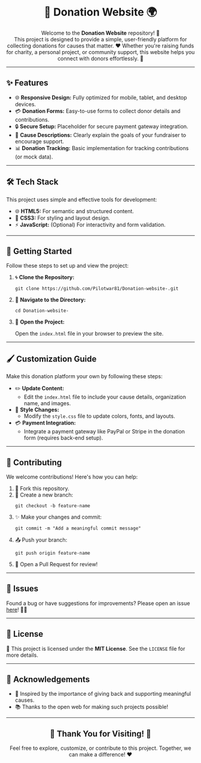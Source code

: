 <h1 align="center">🌟 Donation Website 🌍</h1>

<p align="center">
  Welcome to the <strong>Donation Website</strong> repository! 🎉<br>
  This project is designed to provide a simple, user-friendly platform for collecting donations for causes that matter. ❤️ Whether you're raising funds for charity, a personal project, or community support, this website helps you connect with donors effortlessly. 🙌
</p>

---

<h2>✨ Features</h2>
<ul>
  <li>🌐 <strong>Responsive Design:</strong> Fully optimized for mobile, tablet, and desktop devices.</li>
  <li>💳 <strong>Donation Forms:</strong> Easy-to-use forms to collect donor details and contributions.</li>
  <li>🔒 <strong>Secure Setup:</strong> Placeholder for secure payment gateway integration.</li>
  <li>📜 <strong>Cause Descriptions:</strong> Clearly explain the goals of your fundraiser to encourage support.</li>
  <li>📊 <strong>Donation Tracking:</strong> Basic implementation for tracking contributions (or mock data).</li>
</ul>

---

<h2>🛠️ Tech Stack</h2>
<p>This project uses simple and effective tools for development:</p>
<ul>
  <li>🌐 <strong>HTML5:</strong> For semantic and structured content.</li>
  <li>🎨 <strong>CSS3:</strong> For styling and layout design.</li>
  <li>⚡ <strong>JavaScript:</strong> (Optional) For interactivity and form validation.</li>
</ul>

---

<h2>🚀 Getting Started</h2>
<p>Follow these steps to set up and view the project:</p>
<ol>
  <li>🌀 <strong>Clone the Repository:</strong></li>
  <pre><code>git clone https://github.com/Pilotwar81/Donation-website-.git</code></pre>
  
  <li>📂 <strong>Navigate to the Directory:</strong></li>
  <pre><code>cd Donation-website-</code></pre>
  
  <li>🌟 <strong>Open the Project:</strong></li>
  <p>Open the <code>index.html</code> file in your browser to preview the site.</p>
</ol>

---

<h2>🖌️ Customization Guide</h2>
<p>Make this donation platform your own by following these steps:</p>
<ul>
  <li>✏️ <strong>Update Content:</strong>
    <ul>
      <li>Edit the <code>index.html</code> file to include your cause details, organization name, and images.</li>
    </ul>
  </li>
  <li>🎨 <strong>Style Changes:</strong>
    <ul>
      <li>Modify the <code>style.css</code> file to update colors, fonts, and layouts.</li>
    </ul>
  </li>
  <li>💳 <strong>Payment Integration:</strong>
    <ul>
      <li>Integrate a payment gateway like PayPal or Stripe in the donation form (requires back-end setup).</li>
    </ul>
  </li>
</ul>

---

<h2>🤝 Contributing</h2>
<p>We welcome contributions! Here's how you can help:</p>
<ol>
  <li>🍴 Fork this repository.</li>
  <li>🌱 Create a new branch:
    <pre><code>git checkout -b feature-name</code></pre>
  </li>
  <li>✨ Make your changes and commit:
    <pre><code>git commit -m "Add a meaningful commit message"</code></pre>
  </li>
  <li>📤 Push your branch:
    <pre><code>git push origin feature-name</code></pre>
  </li>
  <li>🔁 Open a Pull Request for review!</li>
</ol>

---

<h2>🐛 Issues</h2>
<p>Found a bug or have suggestions for improvements? Please open an issue <a href="https://github.com/Pilotwar81/Donation-website-/issues">here</a>! 🐞✨</p>

---

<h2>📜 License</h2>
<p>📂 This project is licensed under the <strong>MIT License</strong>. See the <code>LICENSE</code> file for more details.</p>

---

<h2>🌟 Acknowledgements</h2>
<ul>
  <li>🙏 Inspired by the importance of giving back and supporting meaningful causes.</li>
  <li>📚 Thanks to the open web for making such projects possible!</li>
</ul>

---

<h2 align="center">🎉 Thank You for Visiting! 🎉</h2>
<p align="center">Feel free to explore, customize, or contribute to this project. Together, we can make a difference! ❤️</p>

